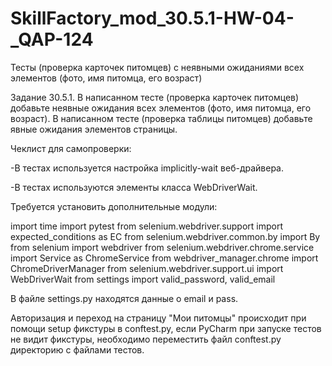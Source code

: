 # SkillFactory_mod_30.5.1-HW-04-_QAP-124
Тесты (проверка карточек питомцев) c неявными ожиданиями всех элементов (фото, имя питомца, его возраст)

Задание 30.5.1.
В написанном тесте (проверка карточек питомцев) добавьте неявные ожидания всех элементов (фото, имя питомца, его возраст).
В написанном тесте (проверка таблицы питомцев) добавьте явные ожидания элементов страницы.

Чеклист для самопроверки:

 -В тестах используется настройка implicitly-wait веб-драйвера.
 
 -В тестах используются элементы класса WebDriverWait.

Требуется установить дополнительные модули:

import time
import pytest
from selenium.webdriver.support import expected_conditions as EC
from selenium.webdriver.common.by import By
from selenium import webdriver
from selenium.webdriver.chrome.service import Service as ChromeService
from webdriver_manager.chrome import ChromeDriverManager
from selenium.webdriver.support.ui import WebDriverWait
from settings import valid_password, valid_email


В файле settings.py находятся данные о email и pass.

Авторизация и переход на страницу "Мои питомцы" происходит при помощи setup фикстуры в conftest.py, если PyCharm при запуске тестов
не видит фикстуры, необходимо переместить файл conftest.py директорию с файлами тестов. 
